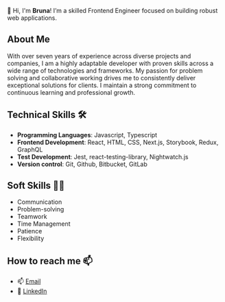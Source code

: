 👋 Hi, I'm **Bruna**! I’m a skilled Frontend Engineer focused on building robust web applications.

## About Me

With over seven years of experience across diverse projects and companies, I am a highly adaptable developer with proven skills across a wide range of technologies and frameworks. My passion for problem solving and collaborative working drives me to consistently deliver exceptional solutions for clients. I maintain a strong commitment to continuous learning and professional growth.

## Technical Skills 🛠️

- **Programming Languages**: Javascript, Typescript
- **Frontend Development**: React, HTML, CSS, Next.js, Storybook, Redux, GraphQL
- **Test Development**: Jest, react-testing-library, Nightwatch.js
- **Version control**: Git, Github, Bitbucket, GitLab

## Soft Skills 💪🏻

- Communication
- Problem-solving
- Teamwork
- Time Management
- Patience
- Flexibility

## How to reach me 📫

- 📫 [Email](mailto:bruna.bnayara@outlook.com)
- 🔗 [LinkedIn](https://www.linkedin.com/in/bruna-nayara/)
